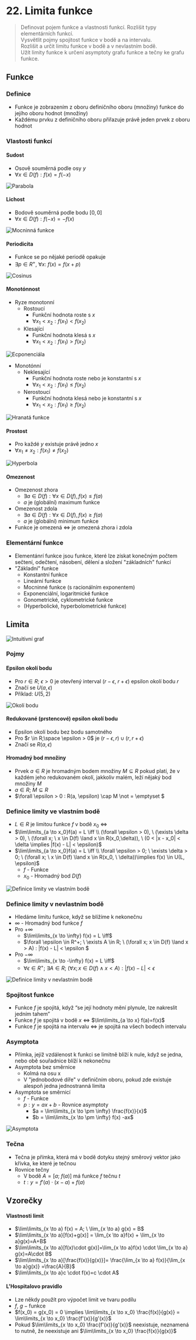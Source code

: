 # 22. Limita funkce

> Definovat pojem funkce a vlastnosti funkcí. Rozlišit typy elementárních funkcí. \
> Vysvětlit pojmy spojitost funkce v bodě a na intervalu. \
> Rozlišit a určit limitu funkce v bodě a v nevlastním bodě. \
> Užít limity funkce k určení asymptoty grafu funkce a tečny ke grafu funkce.

## Funkce

### Definice

- Funkce je zobrazením z oboru definičního oboru (množiny) funkce do jejího oboru hodnot (množiny)
- Každému prvku z definičního oboru přiřazuje právě jeden prvek z oboru hodnot

### Vlastosti funkcí

#### Sudost

- Osově souměrná podle osy $y$
- $\forall x \in D(f): f(x) = f(-x)$

![Parabola](./parabola.png)

#### Lichost

- Bodově souměrná podle bodu $[0,0]$
- $\forall x \in D(f): f(-x) = -f(x)$

![Mocninná funkce](./mocinna_funkce.png)

#### Periodicita

- Funkce se po nějaké periodě opakuje
- $\exists p \in R^+, \ \forall x: \ f(x) = f(x + p)$

![Cosinus](./cosinus.png)

#### Monotónnost

- Ryze monotonní
  - Rostoucí
    - Funkční hodnota roste s $x$
    - $\forall x_1 < x_2 : f(x_1) < f(x_2)$
  - Klesající
    - Funkční hodnota klesá s $x$
    - $\forall x_1 < x_2: f(x_1) > f(x_2)$

![Ecponenciála](./exponenciala.png)

- Monotónní
  - Neklesající
    - Funkční hodnota roste nebo je konstantní s $x$
    - $\forall x_1 < x_2: f(x_1) \le f(x_2)$
  - Nerostoucí
    - Funkční hodnota klesá nebo je konstantní s $x$
    - $\forall x_1 < x_2 : f(x_1) \ge f(x_2)$

![Hranatá funkce](hranata_funkce.png)

#### Prostost

- Pro každé $y$ existuje právě jedno $x$
- $\forall x_1 \not = x_2: f(x_1) \not = f(x_2)$

![Hyperbola](hyperbola_1.png)

#### Omezenost

- Omezenost zhora
  - $\exists a \in D(f): \forall x \in D(f), f(x) \le f(a)$
  - $a$ je (globální) maximum funkce
- Omezenost zdola
  - $\exists a \in D(f): \forall x \in D(f), f(x) \ge f(a)$
  - $a$ je (globální) minimum funkce
- Funkce je omezená $\iff$ je omezená zhora i zdola

### Elementární funkce

- Elementánrí funkce jsou funkce, které lze získat konečným počtem sečtení, odečtení, násobení, dělení a složení "základních" funkcí
- "Základní" funkce
  - Konstantní funkce
  - Lineární funkce
  - Mocninné funkce (s racionálním exponentem)
  - Exponenciální, logaritmické funkce
  - Gonometrické, cyklometrické funkce
  - (Hyperbolické, hyperbolometrické funkce)

## Limita

![Intuitivní graf](limita_graf_intuitivni.png)

### Pojmy

#### Epsilon okolí bodu

- Pro $r \in R;$ $\epsilon > 0$ je otevřený interval $(r-\epsilon, \ r+\epsilon)$ epsilon okolí bodu $r$
- Značí se $U(a,\epsilon)$
- Příklad: $U(5, 2)$

![Okolí bodu](./okoli_bodu.png)

#### Redukované (prstencové) epsilon okolí bodu

- Epsilon okolí bodu bez bodu samotného
- Pro $r \in R;\space \epsilon > 0$ je $(r-\epsilon,r) \cup (r,r+\epsilon)$
- Značí se $R(a, \epsilon)$

#### Hromadný bod množiny

- Prvek $a \in R$ je hromadným bodem množiny $M \subseteq R$ pokud platí, že v každém jeho redukovaném okolí, jakkoliv malém, leží nějaký bod množiny $M$
- $a \in R; \ M \subseteq R$
- $\forall \epsilon > 0 : R(a, \epsilon) \cap M \not = \emptyset $

### Definice limity ve vlastním bodě

- $L \in R$ je limitou funkce $f$ v bodě $x_0$ $\iff$
- $\lim\limits_{a \to x_0}f(a) = L \iff \\ (\forall \epsilon > 0), \ (\exists \delta > 0), \ (\forall x; \ x \in D(f) \land x \in R(x_0,\delta)), \ (0 < |x - x_0| < \delta \implies |f(x) - L| < \epsilon)$
- $\lim\limits_{a \to x_0}f(a) = L \iff \\ \forall \epsilon > 0; \ \exists \delta > 0; \ (\forall x; \ x \in D(f) \land x \in R(x_0, \ \delta))\implies f(x) \in U(L, \epsilon)$
  - $f$ - Funkce
  - $x_0$ - Hromadný bod $D(f)$

![Definice limity ve vlastním bodě](./primka.png)

### Definice limity v nevlastním bodě

- Hledáme limitu funkce, když se blížíme k nekonečnu
- $\infty$ - Hromadný bod funkce $f$
- Pro $+\infty$
  - $\lim\limits_{x \to \infty} f(x) = L \iff$
  - $\forall \epsilon \in R^+; \ \exists A \in R; \ (\forall x; x \in D(f) \land x > A) : |f(x) - L| < \epsilon $
- Pro $-\infty$
  - $\lim\limits_{x \to -\infty} f(x) = L \iff$
  - $\forall \epsilon \in R^+; \ \exists A \in R; \ (\forall x; x \in D(f) \land x < A) : |f(x) - L| < \epsilon$

![Definice limity v nevlastním bodě](./hyperbola_2.png)

### Spojitost funkce

- Funkce $f$ je spojitá, když “se její hodnoty mění plynule, lze nakreslit jedním tahem”
- Funkce $f$ je spojitá v bodě $x$ $\iff$ $\lim\limits_{a \to x} f(a)=f(x)$
- Funkce $f$ je spojitá na intervalu $\iff$ je spojitá na všech bodech intervalu

### Asymptota

- Přímka, jejíž vzdálenost k funkci se limitně blíží k nule, když se jedna, nebo obě souřadnice blíží k nekonečnu
- Asymptota bez směrnice
  - Kolmá na osu x
  - V "jednobodové díře" v definičním oboru, pokud zde existuje alespoň jedna jednostranná limita
- Asymptota se směrnicí
  - $f$ - Funkce
  - $p: y = ax + b$ - Rovnice asymptoty
    - $a = \lim\limits_{x \to \pm \infty} \frac{f(x)}{x}$
    - $b = \lim\limits_{x \to \pm \infty} f(x) -ax$

![Asymptota](./asymptota.png)

### Tečna

- Tečna je přímka, která má v bodě dotyku stejný směrový vektor jako křivka, ke které je tečnou
- Rovnice tečny
  - V bodě $A = [a; \ f(a)]$ má funkce $f$ tečnu $t$
  - $t: y = f'(a) \cdot (x - a) + f(a)$

## Vzorečky

#### Vlastnosti limit

- $\lim\limits_{x \to a} f(x) = A; \ \lim_{x \to a} g(x) = B$
- $\lim\limits_{x \to a}[f(x)+g(x)] = \lim_{x \to a}f(x) + \lim_{x \to a}g(x)=A+B$
- $\lim\limits_{x \to a}[f(x)\cdot g(x)]=\lim_{x \to a}f(x) \cdot \lim_{x \to a} g(x)=A\cdot B$
- $\lim\limits_{x \to a}[\frac{f(x)}{g(x)}]= \frac{\lim_{x \to a} f(x)}{\lim_{x \to a}g(x)} =\frac{A}{B}$
- $\lim\limits_{x \to a}c \cdot f(x)=c \cdot A$

#### L'Hospitalovo pravidlo

- Lze někdy použít pro výpočet limit ve tvaru podílu
- $f, \ g - \text{funkce}$
- $f(x_0) = g(x_0) = 0 \implies \lim\limits_{x \to x_0} \frac{f(x)}{g(x)} = \lim\limits_{x \to x_0} \frac{f'(x)}{g'(x)}$
- Pokud $\lim\limits_{x \to x_0} \frac{f'(x)}{g'(x)}$ neexistuje, neznamená to nutně, že neexistuje ani $\lim\limits_{x \to x_0} \frac{f(x)}{g(x)}$
